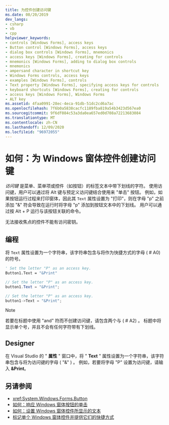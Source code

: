 ```yaml
---
title: 为控件创建访问键
ms.date: 08/20/2019
dev_langs:
- csharp
- vb
- cpp
helpviewer_keywords:
- controls [Windows Forms], access keys
- Button control [Windows Forms], access keys
- dialog box controls [Windows Forms], mnemonics
- access keys [Windows Forms], creating for controls
- mnemonics [Windows Forms], adding to dialog box controls
- mnemonics
- ampersand character in shortcut key
- Windows Forms controls, access keys
- examples [Windows Forms], controls
- Text property [Windows Forms], specifying access keys for controls
- keyboard shortcuts [Windows Forms], creating for controls
- access keys [Windows Forms], Windows Forms
- ALT key
ms.assetid: 4faa0991-28ec-4eca-91db-51dc2cd6a7ac
ms.openlocfilehash: 7f6b0a5838cacfc1189fba819a54b3423d567ea0
ms.sourcegitcommit: 9f6df084c53a3da0ea657ed0d708a72213683084
ms.translationtype: MT
ms.contentlocale: zh-CN
ms.lasthandoff: 12/09/2020
ms.locfileid: "96972055"
---
```

# <a name="how-to-create-access-keys-for-windows-forms-controls"></a>如何：为 Windows 窗体控件创建访问键

*访问键* 是菜单、菜单项或控件（如按钮）的标签文本中带下划线的字符。 使用访问键，用户可以通过将 Alt 键与预定义访问键结合使用来 "单击" 按钮。 例如，如果按钮运行过程来打印窗体，因此其 `Text` 属性设置为 "打印"，则在字母 "p" 之前添加 "&" 符会导致在运行时将字母 "p" 添加到按钮文本中的下划线。 用户可以通过按 Alt + P 运行与该按钮关联的命令。

无法接收焦点的控件不能有访问密钥。

## <a name="programmatic"></a>编程

将 `Text` 属性设置为一个字符串，该字符串包含与将作为快捷方式的字母 ( # A0) 的符号。

```vb
' Set the letter "P" as an access key.
Button1.Text = "&Print"
```

```csharp
// Set the letter "P" as an access key.
button1.Text = "&Print";
```

```cpp
// Set the letter "P" as an access key.
button1->Text = "&Print";
```

> [!NOTE]
> 若要在标题中使用 "and" 符而不创建访问键，请包含两个与 ( # A2) 。 标题中将显示单个号，并且不会有任何字符带有下划线。

## <a name="designer"></a>Designer

在 Visual Studio 的 " **属性** " 窗口中，将 " **Text** " 属性设置为一个字符串，该字符串包含与将为访问键的字母 ( "&" ) 。 例如，若要将字母 "P" 设置为访问键，请输入 **&Print**。

## <a name="see-also"></a>另请参阅

- <xref:System.Windows.Forms.Button>
- [如何：响应 Windows 窗体按钮的单击](how-to-respond-to-windows-forms-button-clicks.md)
- [如何：设置 Windows 窗体控件所显示的文本](how-to-set-the-text-displayed-by-a-windows-forms-control.md)
- [标记单个 Windows 窗体控件并提供它们的快捷方式](labeling-individual-windows-forms-controls-and-providing-shortcuts-to-them.md)
